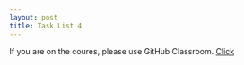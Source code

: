 ```yaml
---
layout: post
title: Task List 4
---
```


If you are on the coures, please use GitHub Classroom.
[Click](https://github.com/distributed-systems-wrust/base-l4-2019)